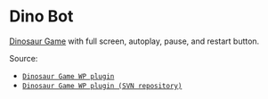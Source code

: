 # Dino Bot
[Dinosaur Game](https://sekedus.github.io/project/dino-bot/) with full screen, autoplay, pause, and restart button.

Source:
- [`Dinosaur Game WP plugin`](https://wordpress.org/plugins/dinosaur-game/)
- [`Dinosaur Game WP plugin (SVN repository)`](https://plugins.svn.wordpress.org/dinosaur-game/)
